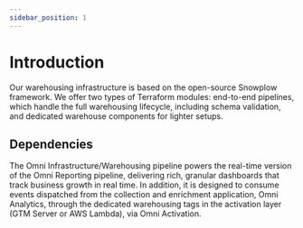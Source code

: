 ```yaml
---
sidebar_position: 1
---
```


# Introduction

Our warehousing infrastructure is based on the open-source Snowplow framework. We offer two types of Terraform modules: end-to-end pipelines, which handle the full warehousing lifecycle, including schema validation, and dedicated warehouse components for lighter setups.

## Dependencies

The Omni Infrastructure/Warehousing pipeline powers the real-time version of the Omni Reporting pipeline, delivering rich, granular dashboards that track business growth in real time. In addition, it is designed to consume events dispatched from the collection and enrichment application, Omni Analytics, through the dedicated warehousing tags in the activation layer (GTM Server or AWS Lambda), via Omni Activation.

